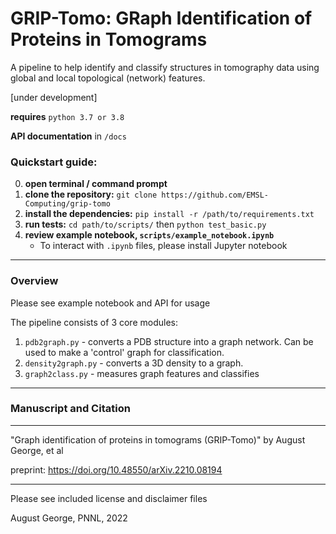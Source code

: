 # GRIP-Tomo: GRaph Identification of Proteins in Tomograms
A pipeline to help identify and classify structures in tomography data using global and local topological (network) features. 

[under development]

**requires** `python 3.7 or 3.8`

**API documentation** in `/docs`

### Quickstart guide:

0. **open terminal / command prompt**
1. **clone the repository:** `git clone https://github.com/EMSL-Computing/grip-tomo`
2. **install the dependencies:** `pip install -r /path/to/requirements.txt`  
3. **run tests:** `cd path/to/scripts/` then `python test_basic.py`
4. **review example notebook, `scripts/example_notebook.ipynb`**
    - To interact with `.ipynb` files, please install Jupyter notebook
---

### Overview

Please see example notebook and API for usage

The pipeline consists of 3 core modules: 
1. `pdb2graph.py` - converts a PDB structure into a graph network. Can be used to make a 'control' graph for classification.  
2. `density2graph.py` - converts a 3D density to a graph. 
3. `graph2class.py` - measures graph features and classifies

---

### Manuscript and Citation
---
"Graph identification of proteins in tomograms (GRIP-Tomo)" by August George, et al


preprint: https://doi.org/10.48550/arXiv.2210.08194


---

Please see included license and disclaimer files

August George, PNNL, 2022
